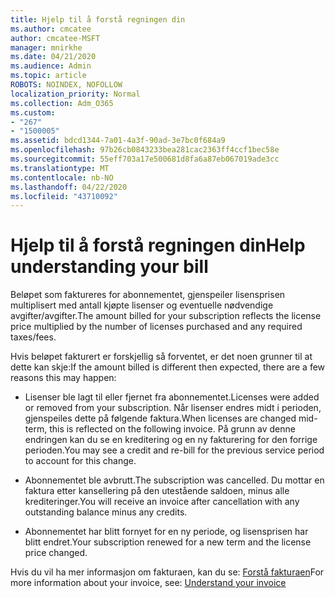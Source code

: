 ```yaml
---
title: Hjelp til å forstå regningen din
ms.author: cmcatee
author: cmcatee-MSFT
manager: mnirkhe
ms.date: 04/21/2020
ms.audience: Admin
ms.topic: article
ROBOTS: NOINDEX, NOFOLLOW
localization_priority: Normal
ms.collection: Adm_O365
ms.custom:
- "267"
- "1500005"
ms.assetid: bdcd1344-7a01-4a3f-90ad-3e7bc0f684a9
ms.openlocfilehash: 97b26cb0843233bea281cac2363ff4ccf1bec58e
ms.sourcegitcommit: 55eff703a17e500681d8fa6a87eb067019ade3cc
ms.translationtype: MT
ms.contentlocale: nb-NO
ms.lasthandoff: 04/22/2020
ms.locfileid: "43710092"
---
```

# <a name="help-understanding-your-bill"></a><span data-ttu-id="b1e87-102">Hjelp til å forstå regningen din</span><span class="sxs-lookup"><span data-stu-id="b1e87-102">Help understanding your bill</span></span>

<span data-ttu-id="b1e87-103">Beløpet som faktureres for abonnementet, gjenspeiler lisensprisen multiplisert med antall kjøpte lisenser og eventuelle nødvendige avgifter/avgifter.</span><span class="sxs-lookup"><span data-stu-id="b1e87-103">The amount billed for your subscription reflects the license price multiplied by the number of licenses purchased and any required taxes/fees.</span></span>
  
<span data-ttu-id="b1e87-104">Hvis beløpet fakturert er forskjellig så forventet, er det noen grunner til at dette kan skje:</span><span class="sxs-lookup"><span data-stu-id="b1e87-104">If the amount billed is different then expected, there are a few reasons this may happen:</span></span>
  
- <span data-ttu-id="b1e87-105">Lisenser ble lagt til eller fjernet fra abonnementet.</span><span class="sxs-lookup"><span data-stu-id="b1e87-105">Licenses were added or removed from your subscription.</span></span> <span data-ttu-id="b1e87-106">Når lisenser endres midt i perioden, gjenspeiles dette på følgende faktura.</span><span class="sxs-lookup"><span data-stu-id="b1e87-106">When licenses are changed mid-term, this is reflected on the following invoice.</span></span> <span data-ttu-id="b1e87-107">På grunn av denne endringen kan du se en kreditering og en ny fakturering for den forrige perioden.</span><span class="sxs-lookup"><span data-stu-id="b1e87-107">You may see a credit and re-bill for the previous service period to account for this change.</span></span>

- <span data-ttu-id="b1e87-108">Abonnementet ble avbrutt.</span><span class="sxs-lookup"><span data-stu-id="b1e87-108">The subscription was cancelled.</span></span> <span data-ttu-id="b1e87-109">Du mottar en faktura etter kansellering på den utestående saldoen, minus alle krediteringer.</span><span class="sxs-lookup"><span data-stu-id="b1e87-109">You will receive an invoice after cancellation with any outstanding balance minus any credits.</span></span>

- <span data-ttu-id="b1e87-110">Abonnementet har blitt fornyet for en ny periode, og lisensprisen har blitt endret.</span><span class="sxs-lookup"><span data-stu-id="b1e87-110">Your subscription renewed for a new term and the license price changed.</span></span>

<span data-ttu-id="b1e87-111">Hvis du vil ha mer informasjon om fakturaen, kan du se: [Forstå fakturaen](https://docs.microsoft.com/office365/admin/subscriptions-and-billing/understand-your-invoice)</span><span class="sxs-lookup"><span data-stu-id="b1e87-111">For more information about your invoice, see: [Understand your invoice](https://docs.microsoft.com/office365/admin/subscriptions-and-billing/understand-your-invoice)</span></span>